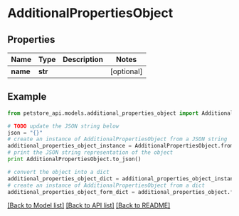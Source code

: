 # AdditionalPropertiesObject


## Properties

Name | Type | Description | Notes
------------ | ------------- | ------------- | -------------
**name** | **str** |  | [optional] 

## Example

```python
from petstore_api.models.additional_properties_object import AdditionalPropertiesObject

# TODO update the JSON string below
json = "{}"
# create an instance of AdditionalPropertiesObject from a JSON string
additional_properties_object_instance = AdditionalPropertiesObject.from_json(json)
# print the JSON string representation of the object
print AdditionalPropertiesObject.to_json()

# convert the object into a dict
additional_properties_object_dict = additional_properties_object_instance.to_dict()
# create an instance of AdditionalPropertiesObject from a dict
additional_properties_object_form_dict = additional_properties_object.from_dict(additional_properties_object_dict)
```
[[Back to Model list]](../README.md#documentation-for-models) [[Back to API list]](../README.md#documentation-for-api-endpoints) [[Back to README]](../README.md)


